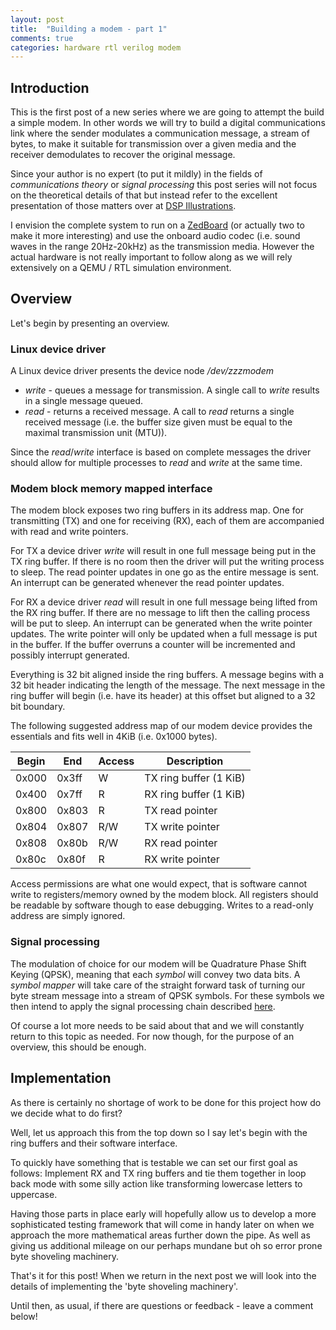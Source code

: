 ```yaml
---
layout: post
title:  "Building a modem - part 1"
comments: true
categories: hardware rtl verilog modem
---
```

## Introduction
This is the first post of a new series where we are going to attempt the build
a simple modem. In other words we will try to build a digital communications
link where the sender modulates a communication message, a stream of bytes, to
make it suitable for transmission over a given media and the receiver
demodulates to recover the original message.

Since your author is no expert (to put it mildly) in the fields of
*communications theory* or *signal processing* this post series will not focus
on the theoretical details of that but instead refer to the excellent
presentation of those matters over at [DSP
Illustrations](http://dspillustrations.com).

I envision the complete system to run on a [ZedBoard](http://zedboard.org/) (or
actually two to make it more interesting) and use the onboard audio codec (i.e.
sound waves in the range 20Hz-20kHz) as the transmission media. However the
actual hardware is not really important to follow along as we will rely
extensively on a QEMU / RTL simulation environment.

## Overview
Let's begin by presenting an overview.

### Linux device driver
A Linux device driver presents the device node */dev/zzzmodem*
- *write* - queues a message for transmission. A single call to *write* results
  in a single message queued.
- *read* - returns a received message. A call to *read* returns a single
  received message (i.e. the buffer size given must be equal to the maximal
  transmission unit (MTU)).

Since the *read*/*write* interface is based on complete messages the driver
should allow for multiple processes to *read* and *write* at the same time.

### Modem block memory mapped interface
The modem block exposes two ring buffers in its address map. One for
transmitting (TX) and one for receiving (RX), each of them are accompanied with
read and write pointers.

For TX a device driver *write* will result in one full message being put in
the TX ring buffer. If there is no room then the driver will put the writing
process to sleep. The read pointer updates in one go as the entire message is
sent. An interrupt can be generated whenever the read pointer updates.

For RX a device driver *read* will result in one full message being lifted from
the RX ring buffer. If there are no message to lift then the calling process
will be put to sleep. An interrupt can be generated when the write pointer
updates. The write pointer will only be updated when a full message is put in
the buffer. If the buffer overruns a counter will be incremented and possibly
interrupt generated.

Everything is 32 bit aligned inside the ring buffers. A message begins with a
32 bit header indicating the length of the message. The next message in the
ring buffer will begin (i.e. have its header) at this offset but aligned to a
32 bit boundary.

The following suggested address map of our modem device provides the essentials
and fits well in 4KiB (i.e. 0x1000 bytes).

|Begin|End|Access|Description|
|-----|---|------|-----------|
|0x000|0x3ff|W|TX ring buffer (1 KiB)|
|0x400|0x7ff|R|RX ring buffer (1 KiB)|
|0x800|0x803|R|TX read pointer|
|0x804|0x807|R/W|TX write pointer|
|0x808|0x80b|R/W|RX read pointer|
|0x80c|0x80f|R|RX write pointer|

Access permissions are what one would expect, that is software cannot write to
registers/memory owned by the modem block. All registers should be readable by
software though to ease debugging. Writes to a read-only address are simply
ignored.

### Signal processing
The modulation of choice for our modem will be Quadrature Phase Shift Keying
(QPSK), meaning that each *symbol* will convey two data bits. A *symbol mapper*
will take care of the straight forward task of turning our byte stream message
into a stream of QPSK symbols. For these symbols we then intend to apply the
signal processing chain described
[here](http://dspillustrations.com/pages/posts/misc/baseband-up-and-downconversion-and-iq-modulation.html).

Of course a lot more needs to be said about that and we will constantly return
to this topic as needed. For now though, for the purpose of an overview, this
should be enough.

## Implementation
As there is certainly no shortage of work to be done for this project how do we
decide what to do first?

Well, let us approach this from the top down so I say let's begin with the ring
buffers and their software interface.

To quickly have something that is testable we can set our first goal as
follows: Implement RX and TX ring buffers and tie them together in loop back
mode with some silly action like transforming lowercase letters to uppercase.

Having those parts in place early will hopefully allow us to develop a more
sophisticated testing framework that will come in handy later on when we
approach the more mathematical areas further down the pipe. As well as giving
us additional mileage on our perhaps mundane but oh so error prone byte
shoveling machinery.

That's it for this post! When we return in the next post we will look into the
details of implementing the 'byte shoveling machinery'.

Until then, as usual, if there are questions or feedback - leave a comment
below!

